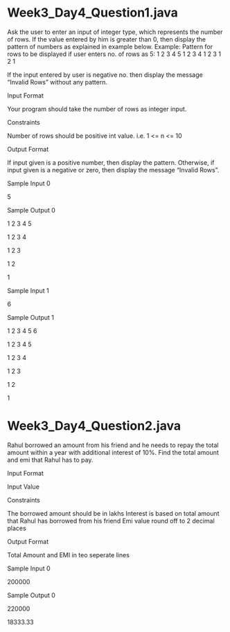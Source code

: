# Week3_Day4_Question1.java

Ask the user to enter an input of integer type, which represents the number of rows. If the value entered by him is greater than 0, then display the pattern of numbers as explained in example below. Example: Pattern for rows to be displayed if user enters no. of rows as 5: 1 2 3 4 5 1 2 3 4 1 2 3 1 2 1

If the input entered by user is negative no. then display the message “Invalid Rows” without any pattern.

Input Format

Your program should take the number of rows as integer input.

Constraints

Number of rows should be positive int value. i.e. 1 <= n <= 10

Output Format

If input given is a positive number, then display the pattern. Otherwise, if input given is a negative or zero, then display the message “Invalid Rows”.

Sample Input 0

5

Sample Output 0

1 2 3 4 5

1 2 3 4

1 2 3

1 2

1

Sample Input 1

6

Sample Output 1

1 2 3 4 5 6

1 2 3 4 5

1 2 3 4

1 2 3

1 2

1

# Week3_Day4_Question2.java

Rahul borrowed an amount from his friend and he needs to repay the total amount within a year with additional interest of 10%. Find the total amount and emi that Rahul has to pay.

Input Format

Input Value

Constraints

The borrowed amount should be in lakhs Interest is based on total amount that Rahul has borrowed from his friend Emi value round off to 2 decimal places

Output Format

Total Amount and EMI in teo seperate lines

Sample Input 0

200000

Sample Output 0

220000

18333.33
